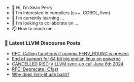 - 👋 Hi, I’m Sean Perry
- 👀 I’m interested in compilers (c++, COBOL, llvm)
- 🌱 I’m currently learning ...
- 💞️ I’m looking to collaborate on ...
- 📫 How to reach me ...

<!---
s66perry/s66perry is a ✨ special ✨ repository because its `README.md` (this file) appears on your GitHub profile.
You can click the Preview link to take a look at your changes.
--->
### 📕 Latest LLVM Discourse Posts

<!-- DISCOURSE-LLVM:START -->
- [RFC: Calling functions if pragma FENV_ROUND is present](https://discourse.llvm.org/t/rfc-calling-functions-if-pragma-fenv-round-is-present/79372#post_2)
- [End of support for 64 bit big endian linux on powerpc](https://discourse.llvm.org/t/end-of-support-for-64-bit-big-endian-linux-on-powerpc/77164#post_5)
- [CANCELLED RISC-V LLVM sync-up call June 6th 2024](https://discourse.llvm.org/t/cancelled-risc-v-llvm-sync-up-call-june-6th-2024/79400#post_1)
- [RFC: Deprecate -Ofast](https://discourse.llvm.org/t/rfc-deprecate-ofast/78687?page=4#post_72)
- [Why does llvm-lit use bash?](https://discourse.llvm.org/t/why-does-llvm-lit-use-bash/79387#post_4)
<!-- DISCOURSE-LLVM:END -->
